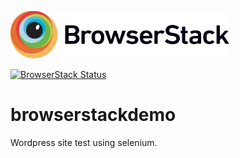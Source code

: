 <p align="left">
  <img src="/pics/Browserstack-logo.svg" width="350" title="BrowserStack">
</p>

[![BrowserStack Status](https://automate.browserstack.com/badge.svg?badge_key=b0xnYzFRZ1RTUUhoV0kzYm0rUkhmakx5ZzJZNG5jdzdUNHpGY2M0eFJJZz0tLURXOHZuQ0Z2ZXdDK1VYSVZBQTZRUHc9PQ==--f92efe6bdace2978ce99e00e7a24a592f3fce93a)](https://automate.browserstack.com/public-build/b0xnYzFRZ1RTUUhoV0kzYm0rUkhmakx5ZzJZNG5jdzdUNHpGY2M0eFJJZz0tLURXOHZuQ0Z2ZXdDK1VYSVZBQTZRUHc9PQ==--f92efe6bdace2978ce99e00e7a24a592f3fce93a)

# browserstackdemo

Wordpress site test using selenium.
